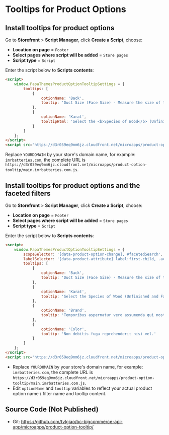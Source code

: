 # Tooltips for Product Options

## Install tooltips for product options

Go to **Storefront** > **Script Manager**, click **Create a Script**, choose:

- **Location on page** = `Footer`
- **Select pages where script will be added** = `Store pages`
- **Script type** = `Script`

Enter the script below to **Scripts contents**:

```html
<script>
    window.PapaThemesProductOptionTooltipSettings = {
        tooltips: [
            {
                optionName: 'Back',
                tooltip: 'Duct Size (Face Size) - Measure the size of the duct opening - NOT the size of the exisitng vent cover -Includes Mounting Clips for Wall Installations'
            },
            {
                optionName: 'Karat',
                tooltipHtml: 'Select the <b>Species of Wood</b> (Unfinished and Factory Sanded)'
            }
        ]
    };
</script>
<script src="https://d3r059eq9mm6jz.cloudfront.net/microapps/product-option-tooltip/main.YOURDOMAIN.js" async defer></script>
```

Replace `YOURDOMAIN` by your store's domain name, for example: `imrbatteries.com`, the complete URL is `https://d3r059eq9mm6jz.cloudfront.net/microapps/product-option-tooltip/main.imrbatteries.com.js`.

## Install tooltips for product options and the faceted filters

Go to **Storefront** > **Script Manager**, click **Create a Script**, choose:

- **Location on page** = `Footer`
- **Select pages where script will be added** = `Store pages`
- **Script type** = `Script`

Enter the script below to **Scripts contents**:

```html
<script>
    window.PapaThemesProductOptionTooltipSettings = {
        scopeSelector: '[data-product-option-change], #facetedSearch',
        labelSelector: '[data-product-attribute] label:first-child, .accordion-title',
        tooltips: [
            {
                optionName: 'Back',
                tooltip: 'Duct Size (Face Size) - Measure the size of the duct opening - NOT the size of the exisitng vent cover -Includes Mounting Clips for Wall Installations'
            },
            {
                optionName: 'Karat',
                tooltip: 'Select the Species of Wood (Unfinished and Factory Sanded)'
            },
            {
                optionName: 'Brand',
                tooltip: 'Temporibus aspernatur vero assumenda qui nostrum molestias dignissimos et.'
            },
            {
                optionName: 'Color',
                tooltip: 'Non debitis fuga reprehenderit nisi vel.'
            }
        ]
    };
</script>
<script src="https://d3r059eq9mm6jz.cloudfront.net/microapps/product-option-tooltip/main.YOURDOMAIN.js" async defer></script>
```

- Replace `YOURDOMAIN` by your store's domain name, for example: `imrbatteries.com`, the complete URL is `https://d3r059eq9mm6jz.cloudfront.net/microapps/product-option-tooltip/main.imrbatteries.com.js`.
- Edit `optionName` and `tooltip` variables to reflect your actual product option name / filter name and tooltip content.


## Source Code (Not Published)

- Git: https://github.com/tvlgiao/bc-bigcommerce-api-app/microapps/product-option-tooltip/

